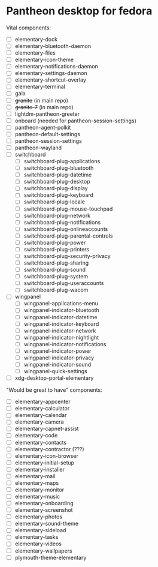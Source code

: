 # Pantheon desktop for fedora

Vital components:
- [ ] elementary-dock
- [ ] elementary-bluetooth-daemon
- [ ] elementary-files
- [ ] elementary-icon-theme
- [ ] elementary-notifications-daemon
- [ ] elementary-settings-daemon
- [ ] elementary-shortcut-overlay
- [ ] elementary-terminal
- [ ] gala
- [ ] ~~granite~~ (in main repo)
- [ ] ~~granite-7~~ (in main repo)
- [ ] lightdm-pantheon-greeter
- [ ] onboard (needed for pantheon-session-settings)
- [ ] pantheon-agent-polkit
- [ ] pantheon-default-settings
- [ ] pantheon-session-settings
- [ ] pantheon-wayland
- [ ] switchboard
  - [ ] switchboard-plug-applications
  - [ ] switchboard-plug-bluetooth
  - [ ] switchboard-plug-datetime
  - [ ] switchboard-plug-desktop
  - [ ] switchboard-plug-display
  - [ ] switchboard-plug-keyboard
  - [ ] switchboard-plug-locale
  - [ ] switchboard-plug-mouse-touchpad
  - [ ] switchboard-plug-network
  - [ ] switchboard-plug-notifications
  - [ ] switchboard-plug-onlineaccounts
  - [ ] switchboard-plug-parental-controls
  - [ ] switchboard-plug-power
  - [ ] switchboard-plug-printers
  - [ ] switchboard-plug-security-privacy
  - [ ] switchboard-plug-sharing
  - [ ] switchboard-plug-sound
  - [ ] switchboard-plug-system
  - [ ] switchboard-plug-useraccounts
  - [ ] switchboard-plug-wacom
- [ ] wingpanel
  - [ ] wingpanel-applications-menu
  - [ ] wingpanel-indicator-bluetooth
  - [ ] wingpanel-indicator-datetime
  - [ ] wingpanel-indicator-keyboard
  - [ ] wingpanel-indicator-network
  - [ ] wingpanel-indicator-nightlight
  - [ ] wingpanel-indicator-notifications
  - [ ] wingpanel-indicator-power
  - [ ] wingpanel-indicator-privacy
  - [ ] wingpanel-indicator-sound
  - [ ] wingpanel-quick-settings
- [ ] xdg-desktop-portal-elementary

"Would be great to have" components:
- [ ] elementary-appcenter
- [ ] elementary-calculator
- [ ] elementary-calendar
- [ ] elementary-camera
- [ ] elementary-capnet-assist
- [ ] elementary-code
- [ ] elementary-contacts
- [ ] elementary-contractor (???)
- [ ] elementary-icon-browser
- [ ] elementary-initial-setup
- [ ] elementary-installer
- [ ] elementary-mail
- [ ] elementary-maps
- [ ] elementary-monitor
- [ ] elementary-music
- [ ] elementary-onboarding
- [ ] elementary-screenshot
- [ ] elementary-photos
- [ ] elementary-sound-theme
- [ ] elementary-sideload
- [ ] elementary-tasks
- [ ] elementary-videos
- [ ] elementary-wallpapers
- [ ] plymouth-theme-elementary
